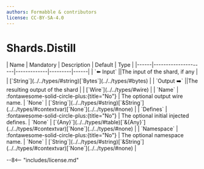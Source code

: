 ```yaml
---
authors: Formabble & contributors
license: CC-BY-SA-4.0
---
```



# Shards.Distill

<div class="sh-parameters" markdown="1">
| Name | Mandatory | Description | Default | Type |
|------|---------------------|-------------|---------|------|
| `⬅️ Input` ||The input of the shard, if any | | [`String`](../../types/#string)[`Bytes`](../../types/#bytes) |
| `Output ➡️` ||The resulting output of the shard | | [`Wire`](../../types/#wire) |
| `Name` | :fontawesome-solid-circle-plus:{title="No"}  | The optional output wire name. | `None` | [`String`](../../types/#string)[`&String`](../../types/#contextvar)[`None`](../../types/#none) |
| `Defines` | :fontawesome-solid-circle-plus:{title="No"}  | The optional initial injected defines. | `None` | [`{Any}`](../../types/#table)[`&{Any}`](../../types/#contextvar)[`None`](../../types/#none) |
| `Namespace` | :fontawesome-solid-circle-plus:{title="No"}  | The optional namespace name. | `None` | [`String`](../../types/#string)[`&String`](../../types/#contextvar)[`None`](../../types/#none) |

</div>



--8<-- "includes/license.md"

